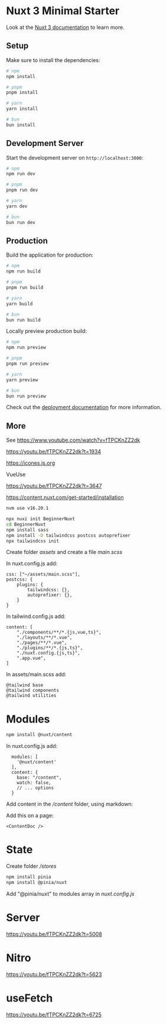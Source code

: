 # Nuxt 3 Minimal Starter

Look at the [Nuxt 3 documentation](https://nuxt.com/docs/getting-started/introduction) to learn more.

## Setup

Make sure to install the dependencies:

```bash
# npm
npm install

# pnpm
pnpm install

# yarn
yarn install

# bun
bun install
```

## Development Server

Start the development server on `http://localhost:3000`:

```bash
# npm
npm run dev

# pnpm
pnpm run dev

# yarn
yarn dev

# bun
bun run dev
```

## Production

Build the application for production:

```bash
# npm
npm run build

# pnpm
pnpm run build

# yarn
yarn build

# bun
bun run build
```

Locally preview production build:

```bash
# npm
npm run preview

# pnpm
pnpm run preview

# yarn
yarn preview

# bun
bun run preview
```

Check out the [deployment documentation](https://nuxt.com/docs/getting-started/deployment) for more information.

## More

See https://www.youtube.com/watch?v=fTPCKnZZ2dk

https://youtu.be/fTPCKnZZ2dk?t=1934

https://icones.js.org

VueUse

https://youtu.be/fTPCKnZZ2dk?t=3647

https://content.nuxt.com/get-started/installation

```bash
nvm use v16.20.1

npx nuxi init BeginnerNuxt
cd BeginnerNuxt
npm install sass
npm install -D tailwindcss postcss autoprefixer
npx tailwindcss init
```

Create folder _assets_ and create a file _main.scss_

In nuxt.config.js add:

```
css: ["~/assets/main.scss"],
postcss: {
    plugins: {
        tailwindcss: {},
        autoprefixer: {},
    }
}
```

In tailwind.config.js add:

```
content: [
    "./components/**/*.{js,vue,ts}",
    "./layouts/**/*.vue",
    "./pages/**/*.vue",
    "./plugins/**/*.{js,ts}",
    "./nuxt.config.{js,ts}",
    ".app.vue",
]
```

In assets/main.scss add:

```
@tailwind base
@tailwind components
@tailwind utilities
```

# Modules

```bash
npm install @nuxt/content
```

In nuxt.config.js add:

```
  modules: [
    '@nuxt/content'
  ],
  content: {
    base: "/content",
    watch: false,
    // ... options
  }
```

Add content in the _/content_ folder, using markdown:

Add this on a page:

```
<ContentDoc />
```

# State

Create folder _/stores_

```bash
npm install pinia
npm install @pinia/nuxt
```

Add "@pinia/nuxt" to modules array in _nuxt.config.js_

# Server

https://youtu.be/fTPCKnZZ2dk?t=5008

# Nitro

https://youtu.be/fTPCKnZZ2dk?t=5623

# useFetch

https://youtu.be/fTPCKnZZ2dk?t=6725
